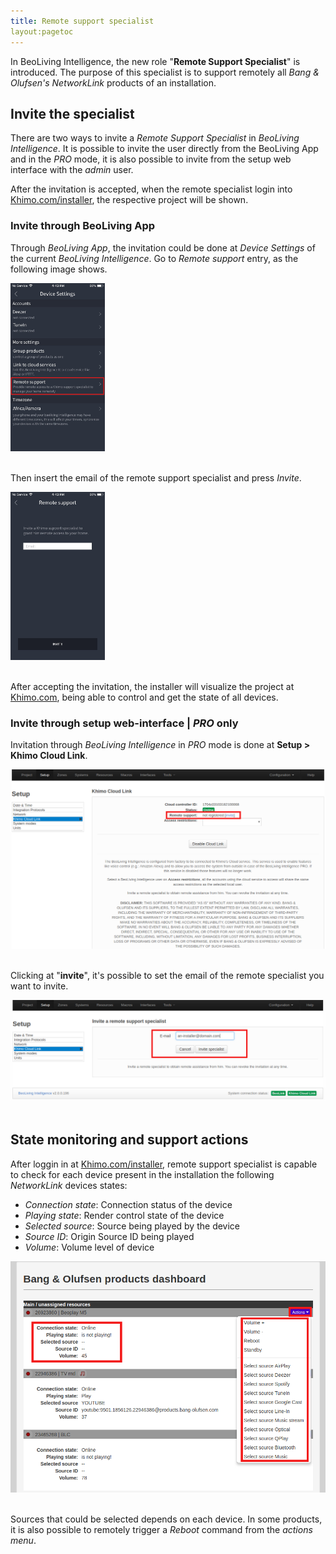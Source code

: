 ```yaml
---
title: Remote support specialist
layout:pagetoc
---
```


In BeoLiving Intelligence, the new role "**Remote Support Specialist**" is introduced. The purpose of this specialist is to support remotely all 
_Bang & Olufsen's NetworkLink_ products of an installation.

## Invite the specialist

There are two ways to invite a _Remote Support Specialist_ in _BeoLiving Intelligence_. It is possible to invite the user directly from the BeoLiving App and in the _PRO_ mode, it is also possible to invite from the setup web interface with the _admin_ user.

After the invitation is accepted, when the remote specialist login into  [Khimo.com/installer](www.khimo.com/installer), the respective project will be shown.


### Invite through BeoLiving App

Through _BeoLiving App_, the invitation could be done at _Device Settings_ of the current _BeoLiving Intelligence_. Go to _Remote support_ entry, as 
the following image shows.

<div class="text-center">
  <img src="pictures/bli-remote-support-specialist/send-invitation.png" width="30%" height="auto" class="img-fluid" alt="Remote support specialist"/>
</div>
<br>

Then insert the email of the remote support specialist and press _Invite_.

<div class="text-center">
  <img src="pictures/bli-remote-support-specialist/email-input.png" width="30%" height="auto" class="img-fluid" alt="Remote support specialist insert email"/>
</div>
<br>

After accepting the invitation, the installer will visualize the project at [Khimo.com](www.khimo.com), being able to control and get the state of all devices.

### Invite through setup web-interface | _PRO_ only

Invitation through _BeoLiving Intelligence_ in _PRO_ mode is done at **Setup > Khimo Cloud Link**.

<div class="text-center">
  <img src="pictures/bli-remote-support-specialist/web-invitation-1.png" class="img-fluid" alt="Remote support specialist invitation"/>
</div>
<br>

Clicking at "**invite**", it's possible to set the email of the remote specialist you want to invite.

<div class="text-center">
  <img src="pictures/bli-remote-support-specialist/web-invitation-2.png" class="img-fluid" alt="Remote support specialist invitation"/>
</div>
<br>

## State monitoring and support actions

After loggin in at [Khimo.com/installer](www.khimo.com/installer), remote support specialist is capable to check for each device present in the installation the following _NetworkLink_ devices states:

+ _Connection state_: Connection status of the device
+ _Playing state_: Render control state of the device
+ _Selected source_: Source being played by the device
+ _Source ID_: Origin Source ID being played
+ _Volume_: Volume level of device

<div class="text-center">
  <img src="pictures/bli-remote-support-specialist/remote-specialist-page.png" class="img-fluid" alt="Remote specialist page"/>
</div>
<br>

Sources that could be selected depends on each device. In some products, it is also possible to remotely trigger a _Reboot_ command from the _actions menu_.

